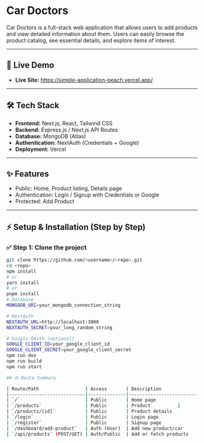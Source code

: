 # Car Doctors

Car Doctors is a full-stack web application that allows users to add products and view detailed information about them. Users can easily browse the product catalog, see essential details, and explore items of interest.

---

## 🚀 Live Demo 

- **Live Site:** https://simple-application-peach.vercel.app/

---

## 🛠️ Tech Stack

- **Frontend:** Next.js, React, Tailwind CSS  
- **Backend:**  Express.js / Next.js API Routes  
- **Database:** MongoDB (Atlas)  
- **Authentication:** NextAuth (Credentials + Google)  
- **Deployment:** Vercel  

---

## ✨ Features

- Public: Home, Product listing, Details page  
- Authentication: Login / Signup with Credentials or Google  
- Protected: Add Product


---

## ⚡ Setup & Installation (Step by Step)

### ✅ Step 1: Clone the project
```bash
git clone https://github.com/<username>/<repo>.git
cd <repo>
npm install
# or
yarn install
# or
pnpm install
# Database
MONGODB_URI=your_mongodb_connection_string

# NextAuth
NEXTAUTH_URL=http://localhost:3000
NEXTAUTH_SECRET=your_long_random_string

# Google OAuth (optional)
GOOGLE_CLIENT_ID=your_google_client_id
GOOGLE_CLIENT_SECRET=your_google_client_secret
npm run dev
npm run build
npm run start

## 🌐 Route Summary

| Route/Path                 | Access       | Description                              |
|----------------------------|--------------|------------------------------------------|
| `/`                        | Public       | Home page                                |
| `/products`                | Public       | Product          |
| `/products/[id]`           | Public       | Product details                          |
| `/login`                   | Public       | Login page                               |
| `/register`                | Public       | Signup page                              |
| `/dashboard/add-product`   | Auth (User)  | Add new product/car                      |
| `/api/products` (POST/GET) | Auth/Public  | Add or fetch products                    |

